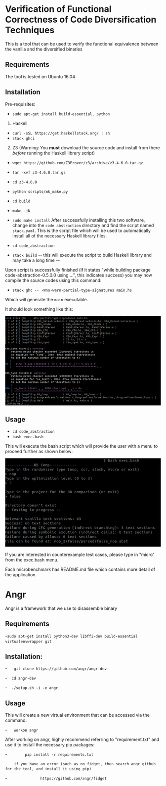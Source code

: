 # Verification of Functional Correctness of Code Diversification Techniques

This is a tool that can be used to verify the functional equivalence between the vanilla and the diversified binaries

## Requirements
The tool is tested on Ubuntu 16.04


## Installation
Pre-requisites:
- ```sudo apt-get install build-essential, python```

1) Haskell

- ```curl -sSL https://get.haskellstack.org/ | sh```
- ```stack ghci```

2) Z3 (Warning: You **must** download the source code and install from there *before* running the Haskell library script)

- ```wget https://github.com/Z3Prover/z3/archive/z3-4.6.0.tar.gz```
- ```tar -xvf z3-4.6.0.tar.gz```
- ```cd z3-4.6.0```
- ```python scripts/mk_make.py```
- ```cd build```
- ```make -jN```
- ```sudo make install```
After successfully installing this two software, change into the ```code abstraction``` directory and find the script named ```stack.yaml```. This is the script file which will be used to automatically install all of the necessary Haskell library files.

- ```cd code_abstraction ```
- ```stack build``` -- this will execute the script to build Haskell library and may take a long time --

Upon script is successfully finished (if it states "while building package code-abstraction-0.5.0.0 using ...", this indicates success) you may now compile the source codes using this command:

- ```stack ghc -- -Wno-warn-partial-type-signatures main.hs```

Which will generate the ```main``` executable.

It should look something like this:

![](images/setup.png)

## Usage

- ```cd code_abstraction```
- ```bash exec.bash```

This will execute the bash script which will provide the user with a menu to proceed further as shown below:

![](images/ex_ano.png)

If you are interested in counterexample test cases, please type in "micro" from the exec.bash menu. 

Each microbenchmark has README.md file which contains more detail of the application.

# Angr

Angr is a framework that we use to disassemble binary

## Requirements
-```sudo apt-get install python3-dev libffi-dev build-essential virtualenvwrapper git```

## Installation:
-```   git clone https://github.com/angr/angr-dev```

-```  cd angr-dev```

-```  ./setup.sh -i -e angr```

## Usage
This will create a new virtual environment that can be accessed via the command:

-```   workon angr```

After working on angr, highly recommend referring to "requirement.txt" and use it to install the necessary pip packages:

-```        pip install -r requirements.txt```

        if you have an error (such as no fidget, then search angr github for the tool, and install it using pip)
-```	           https://github.com/angr/fidget```

